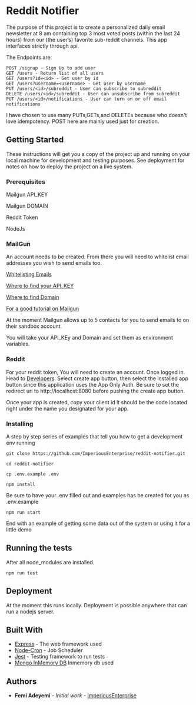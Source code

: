# Reddit Notifier

The purpose of this project is to create a personalized daily email newsletter at 8 am containing top 3 most voted posts (within the last 24 hours) from our (the user’s) favorite sub-reddit channels.
This app interfaces strictly through api.

The Endpoints are:

```
POST /signup - Sign Up to add user
GET /users - Return list of all users
GET /users?id=<id> - Get user by id
GET /users?username=<username> - Get user by username
PUT /users/<id>/subreddit - User can subscribe to subreddit
DELETE /users/<id>/subreddit - User can unsubscribe from subreddit
PUT /users/<id>/notifications - User can turn on or off email notifications
```

I have chosen to use many PUTs,GETs,and DELETEs because who doesn't love idempotency.
POST here are mainly used just for creation.

## Getting Started

These instructions will get you a copy of the project up and running on your local machine for development and testing purposes. See deployment for notes on how to deploy the project on a live system.

### Prerequisites

Mailgun API_KEY

Mailgun DOMAIN

Reddit Token

NodeJs

### MailGun

An account needs to be created. From there you will need to whitelist email addresses you wish to send emails too.

[Whitelisting Emails](https://help.mailgun.com/hc/en-us/articles/217531258-Authorized-Recipients)

[Where to find your API_KEY](https://help.mailgun.com/hc/en-us/articles/203380100-Where-Can-I-Find-My-API-Key-and-SMTP-Credentials-)

[Where to find Domain](https://i0.wp.com/blog.mailtrap.io/wp-content/uploads/2020/03/Mailgun_sandbox1.png?resize=900%2C470&ssl=1)


[For a good tutorial on Mailgun](https://blog.mailtrap.io/mailgun-sandbox-tutorial/)

At the moment Mailgun allows up to 5 contacts for you to send emails to on their sandbox account.

You will take your API_KEy and Domain and set them as environment variables.

### Reddit

For your reddit token, You will need to create an account. Once logged in. 
Head to [Developers](https://www.reddit.com/prefs/apps). Select create app button, then select the installed app
button since this application uses the App Only Auth. Be sure to set the redirect uri to http://localhost:8080 before
pushing the create app button.

Once your app is created, copy your client id it should be the code located right under the name you designated for your app.

### Installing

A step by step series of examples that tell you how to get a development env running

```
git clone https://github.com/ImperiousEnterprise/reddit-notifier.git
```
```
cd reddit-notifier
```

```
cp .env.example .env
```

```
npm install
```

Be sure to have your .env filled out and examples has be created for you as .env.example


```
npm run start
```

End with an example of getting some data out of the system or using it for a little demo

## Running the tests

After all node_modules are installed.
```
npm run test
```

## Deployment

At the moment this runs locally. Deployment is possible anywhere that can run a nodejs server.

## Built With

* [Express](https://expressjs.com/) - The web framework used
* [Node-Cron](https://github.com/kelektiv/node-cron) - Job Scheduler
* [Jest](https://jestjs.io/en/) - Testing framework to run tests
* [Mongo InMemory DB](https://github.com/nodkz/mongodb-memory-server) Inmemory db used
## Authors

* **Femi Adeyemi** - *Initial work* - [ImperiousEnterprise](https://github.com/ImperiousEnterprise)




